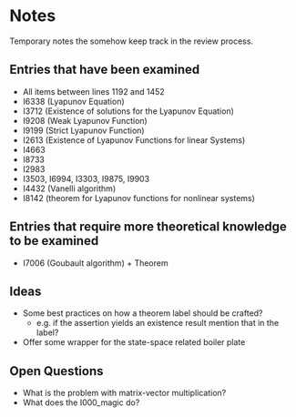 # Notes

Temporary notes the somehow keep track in the review process.

## Entries that have been examined

- All items between lines 1192 and 1452
- I6338 (Lyapunov Equation)
- I3712 (Existence of solutions for the Lyapunov Equation)
- I9208 (Weak Lyapunov Function)
- I9199 (Strict Lyapunov Function)
- I2613 (Existence of Lyapunov Functions for linear Systems)
- I4663
- I8733
- I2983
- I3503, I6994, I3303, I9875, I9903
- I4432 (Vanelli algorithm)
- I8142 (theorem for Lyapunov functions for nonlinear systems)

## Entries that require more theoretical knowledge to be examined

- I7006 (Goubault algorithm) + Theorem

## Ideas

- Some best practices on how a theorem label should be crafted?
  - e.g. if the assertion yields an existence result mention that in the label? 
- Offer some wrapper for the state-space related boiler plate

## Open Questions

- What is the problem with matrix-vector multiplication?
- What does the I000_magic do?